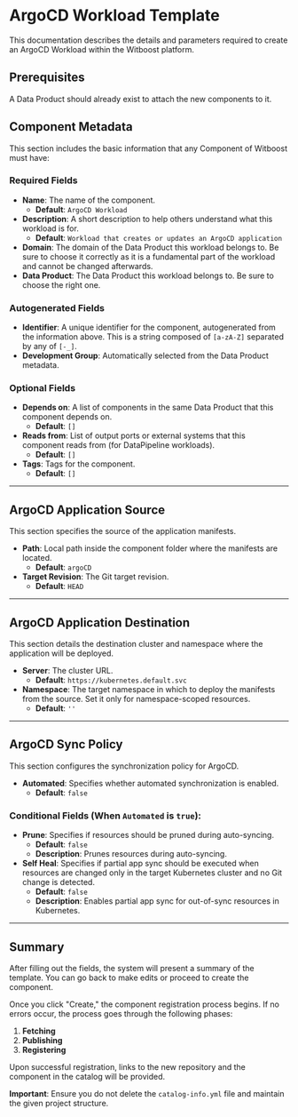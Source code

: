 # ArgoCD Workload Template

This documentation describes the details and parameters required to create an ArgoCD Workload within the Witboost platform.

## Prerequisites

A Data Product should already exist to attach the new components to it.

## Component Metadata

This section includes the basic information that any Component of Witboost must have:

### Required Fields

- **Name**: The name of the component.
    - **Default**: `ArgoCD Workload`
- **Description**: A short description to help others understand what this workload is for.
    - **Default**: `Workload that creates or updates an ArgoCD application`
- **Domain**: The domain of the Data Product this workload belongs to. Be sure to choose it correctly as it is a fundamental part of the workload and cannot be changed afterwards.
- **Data Product**: The Data Product this workload belongs to. Be sure to choose the right one.

### Autogenerated Fields

- **Identifier**: A unique identifier for the component, autogenerated from the information above. This is a string composed of `[a-zA-Z]` separated by any of `[-_]`.
- **Development Group**: Automatically selected from the Data Product metadata.

### Optional Fields

- **Depends on**: A list of components in the same Data Product that this component depends on.
    - **Default**: `[]`
- **Reads from**: List of output ports or external systems that this component reads from (for DataPipeline workloads).
    - **Default**: `[]`
- **Tags**: Tags for the component.
    - **Default**: `[]`

---

## ArgoCD Application Source

This section specifies the source of the application manifests.

- **Path**: Local path inside the component folder where the manifests are located.
    - **Default**: `argoCD`
- **Target Revision**: The Git target revision.
    - **Default**: `HEAD`

---

## ArgoCD Application Destination

This section details the destination cluster and namespace where the application will be deployed.

- **Server**: The cluster URL.
    - **Default**: `https://kubernetes.default.svc`
- **Namespace**: The target namespace in which to deploy the manifests from the source. Set it only for namespace-scoped resources.
    - **Default**: `''`

---

## ArgoCD Sync Policy

This section configures the synchronization policy for ArgoCD.

- **Automated**: Specifies whether automated synchronization is enabled.
    - **Default**: `false`

### Conditional Fields (When `Automated` is `true`):

- **Prune**: Specifies if resources should be pruned during auto-syncing.
    - **Default**: `false`
    - **Description**: Prunes resources during auto-syncing.
- **Self Heal**: Specifies if partial app sync should be executed when resources are changed only in the target Kubernetes cluster and no Git change is detected.
    - **Default**: `false`
    - **Description**: Enables partial app sync for out-of-sync resources in Kubernetes.

---

## Summary

After filling out the fields, the system will present a summary of the template. You can go back to make edits or proceed to create the component.

Once you click "Create," the component registration process begins. If no errors occur, the process goes through the following phases:

1. **Fetching**
2. **Publishing**
3. **Registering**

Upon successful registration, links to the new repository and the component in the catalog will be provided.

**Important**: Ensure you do not delete the `catalog-info.yml` file and maintain the given project structure.

